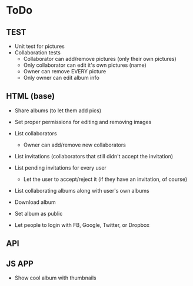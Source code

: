 ToDo
====

TEST
----
* Unit test for pictures
* Collaboration tests
  - Collaborator can add/remove pictures (only their own pictures)
  - Only collaborator can edit it's own pictures (name)
  - Owner can remove EVERY picture
  - Only owner can edit album info

HTML (base)
----
* Share albums (to let them add pics)

* Set proper permissions for editing and removing images
* List collaborators
  - Owner can add/remove new collaborators
* List invitations (collaborators that still didn't accept the invitation)
* List pending invitations for every user
  - Let the user to accept/reject it (if they have an invitation, of course)
* List collaborating albums along with user's own albums
* Download album
* Set album as public
* Let people to login with FB, Google, Twitter, or Dropbox

API
---


JS APP
------
* Show cool album with thumbnails
